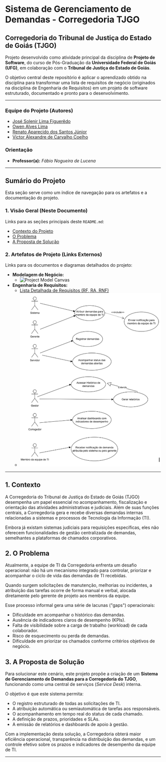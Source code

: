 # Sistema de Gerenciamento de Demandas - Corregedoria TJGO
## Corregedoria do Tribunal de Justiça do Estado de Goiás (TJGO)

Projeto desenvolvido como atividade principal da disciplina de **Projeto de Software**, do curso de Pós-Graduação da **Universidade Federal de Goiás (UFG)**, em colaboração com o **Tribunal de Justiça do Estado de Goiás**.

O objetivo central deste repositório é aplicar o aprendizado obtido na disciplina para transformar uma lista de requisitos de negócio (originados na disciplina de Engenharia de Requisitos) em um projeto de software estruturado, documentado e pronto para o desenvolvimento.

---

### Equipe do Projeto (Autores)

* [José Solenir Lima Figuerêdo](https://github.com/Solenir)
* [Owen Alves Lima](https://github.com/mr0wen)
* [Renato Aparecido dos Santos Júnior](https://github.com/renatojunior0)
* [Victor Alexandre de Carvalho Coelho](https://github.com/victor-alexandre)

### Orientação

* **Professor(a):** *Fábio Nogueira de Lucena*

---

## Sumário do Projeto

Esta seção serve como um índice de navegação para os artefatos e a documentação do projeto.

### 1. Visão Geral (Neste Documento)

Links para as seções principais deste `README.md`:

* [Contexto do Projeto](#1-contexto)
* [O Problema](#2-o-problema)
* [A Proposta de Solução](#3-a-proposta-de-solução)

### 2. Artefatos de Projeto (Links Externos)

Links para os documentos e diagramas detalhados do projeto:

* **Modelagem de Negócio:**
    * ![Project Model Canvas](imagens/CanvasTJGO.jpg)
* **Engenharia de Requisitos:**
    * [Lista Detalhada de Requisitos (RF, RA, RNF)](Requisitos/README.md)
    * ![Casos de Uso](imagens/casos_de_uso.png)

---



## 1. Contexto

A Corregedoria do Tribunal de Justiça do Estado de Goiás (TJGO) desempenha um papel essencial no acompanhamento, fiscalização e orientação das atividades administrativas e judiciais. Além de suas funções centrais, a Corregedoria gera e recebe diversas demandas internas relacionadas a sistemas e processos de Tecnologia da Informação (TI).

Embora já existam sistemas judiciais para requisições específicas, eles não oferecem funcionalidades de gestão centralizada de demandas, semelhantes a plataformas de chamados corporativos.

## 2. O Problema

Atualmente, a equipe de TI da Corregedoria enfrenta um desafio operacional: não há um mecanismo integrado para controlar, priorizar e acompanhar o ciclo de vida das demandas de TI recebidas.

Quando surgem solicitações de manutenção, melhorias ou incidentes, a atribuição das tarefas ocorre de forma manual e verbal, alocada diretamente pelo gerente de projeto aos membros da equipe.

Esse processo informal gera uma série de lacunas ("gaps") operacionais:

* Dificuldade em acompanhar o histórico das demandas.
* Ausência de indicadores claros de desempenho (KPIs).
* Falta de visibilidade sobre a carga de trabalho (workload) de cada colaborador.
* Risco de esquecimento ou perda de demandas.
* Dificuldade em priorizar os chamados conforme critérios objetivos de negócio.

## 3. A Proposta de Solução

Para solucionar este cenário, este projeto propõe a criação de um **Sistema de Gerenciamento de Demandas para a Corregedoria do TJGO**, funcionando como uma central de serviços (*Service Desk*) interna.

O objetivo é que este sistema permita:

* O registro estruturado de todas as solicitações de TI.
* A atribuição automática ou semiautomática de tarefas aos responsáveis.
* O acompanhamento em tempo real do status de cada chamado.
* A definição de prazos, prioridades e SLAs.
* A emissão de relatórios e dashboards de apoio à gestão.

Com a implementação desta solução, a Corregedoria obterá maior eficiência operacional, transparência na distribuição das demandas, e um controle efetivo sobre os prazos e indicadores de desempenho da equipe de TI.

---





